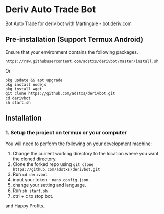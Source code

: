 # Deriv Auto Trade Bot


Bot Auto Trade for deriv bot with Martingale - [bot.deriv.com](https://track.deriv.me/_WUcSZFZW7G71hit6RV3zsGNd7ZgqdRLk/1/?payload=BotJS)

## Pre-installation (Support Termux Android)
Ensure that your environment contains the following packages.
```
https://raw.githubusercontent.com/adstxs/derivbot/master/install.sh
```
Or
``` 
pkg update && apt upgrade 
pkg install nodejs
pkg install wget
git clone https://github.com/adstxs/derivbot.git
cd derivbot
sh start.sh
```
 ## Installation

### 1. Setup the project on termux or your computer

You will need to perform the following on your development machine:
1. Change the current working directory to the location where you want the cloned directory.
2. Clone the forked repo using ```git clone https://github.com/adstxs/derivbot.git```
3. Run ```cd derivbot```
4. input your token -  ```nano config.json```.
5. change your setting and language.
6. Run ```sh start.sh```
7. ctrl + c to stop bot.


and Happy Profits..
